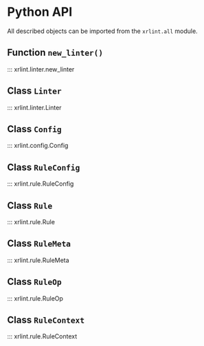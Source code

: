 # Python API

All described objects can be imported from the `xrlint.all` module.

## Function `new_linter()`

::: xrlint.linter.new_linter

## Class `Linter`

::: xrlint.linter.Linter

## Class `Config`

::: xrlint.config.Config

## Class `RuleConfig`

::: xrlint.rule.RuleConfig

## Class `Rule`

::: xrlint.rule.Rule

## Class `RuleMeta`

::: xrlint.rule.RuleMeta

## Class `RuleOp`

::: xrlint.rule.RuleOp

## Class `RuleContext`

::: xrlint.rule.RuleContext
